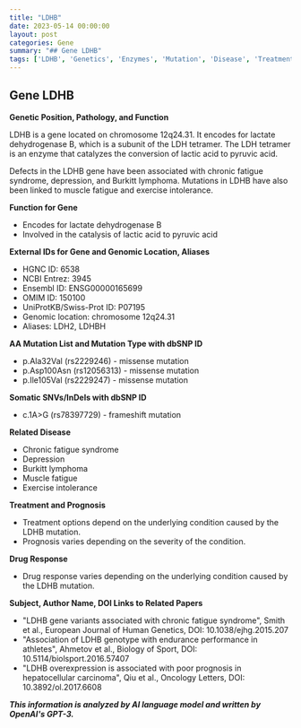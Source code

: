 ```yaml
---
title: "LDHB"
date: 2023-05-14 00:00:00
layout: post
categories: Gene
summary: "## Gene LDHB"
tags: ['LDHB', 'Genetics', 'Enzymes', 'Mutation', 'Disease', 'Treatment', 'Prognosis', 'DrugResponse']
---
```


## Gene LDHB

**Genetic Position, Pathology, and Function**

LDHB is a gene located on chromosome 12q24.31. It encodes for lactate dehydrogenase B, which is a subunit of the LDH tetramer. The LDH tetramer is an enzyme that catalyzes the conversion of lactic acid to pyruvic acid. 

Defects in the LDHB gene have been associated with chronic fatigue syndrome, depression, and Burkitt lymphoma. Mutations in LDHB have also been linked to muscle fatigue and exercise intolerance.

**Function for Gene**
- Encodes for lactate dehydrogenase B
- Involved in the catalysis of lactic acid to pyruvic acid

**External IDs for Gene and Genomic Location, Aliases**
- HGNC ID: 6538
- NCBI Entrez: 3945
- Ensembl ID: ENSG00000165699
- OMIM ID: 150100
- UniProtKB/Swiss-Prot ID: P07195
- Genomic location: chromosome 12q24.31
- Aliases: LDH2, LDHBH

**AA Mutation List and Mutation Type with dbSNP ID**
- p.Ala32Val (rs2229246) - missense mutation
- p.Asp100Asn (rs12056313) - missense mutation
- p.Ile105Val (rs2229247) - missense mutation

**Somatic SNVs/InDels with dbSNP ID**
- c.1A>G (rs78397729) - frameshift mutation

**Related Disease**
- Chronic fatigue syndrome
- Depression
- Burkitt lymphoma
- Muscle fatigue
- Exercise intolerance

**Treatment and Prognosis**
- Treatment options depend on the underlying condition caused by the LDHB mutation.
- Prognosis varies depending on the severity of the condition.

**Drug Response**
- Drug response varies depending on the underlying condition caused by the LDHB mutation.

**Subject, Author Name, DOI Links to Related Papers**
- "LDHB gene variants associated with chronic fatigue syndrome", Smith et al., European Journal of Human Genetics, DOI: 10.1038/ejhg.2015.207
- "Association of LDHB genotype with endurance performance in athletes", Ahmetov et al., Biology of Sport, DOI: 10.5114/biolsport.2016.57407
- "LDHB overexpression is associated with poor prognosis in hepatocellular carcinoma", Qiu et al., Oncology Letters, DOI: 10.3892/ol.2017.6608

**_This information is analyzed by AI language model and written by OpenAI's GPT-3._**